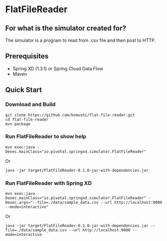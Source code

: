 # FlatFileReader
## For what is the simulator created for?
The simulator is a program to read from .csv file and then post to HTTP.

## Prerequisites

* Spring XD (1.3.1) or Spring Cloud Data Flow
* Maven

## Quick Start

### Download and Build

```
git clone https://github.com/komushi/flat-file-reader.git
cd flat-file-reader
mvn package
```

### Run FlatFileReader to show help

```
mvn exec:java -Dexec.mainClass="io.pivotal.springxd.simulator.FlatFileReader"
```

Or

```
java -jar target/FlatFileReader-0.1.0-jar-with-dependencies.jar
```

### Run FlatFileReader with Spring XD #

```
mvn exec:java -Dexec.mainClass="io.pivotal.springxd.simulator.FlatFileReader" -Dexec.args="--file=./data/sample_data.csv --url http://localhost:9000 --mode=interactive"
```

Or

```
java -jar target/FlatFileReader-0.1.0-jar-with-dependencies.jar --file=./data/sample_data.csv --url http://localhost:9000 --mode=interactive

```
